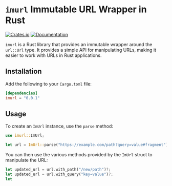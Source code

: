 # `imurl` Immutable URL Wrapper in Rust

[![Crates.io](https://img.shields.io/crates/v/imurl.svg)](https://crates.io/crates/imurl)
[![Documentation](https://docs.rs/imurl/badge.svg)](https://docs.rs/imurl)

`imurl` is a Rust library that provides an immutable wrapper around the `url::Url` type. It provides a simple API for manipulating URLs, making it easier to work with URLs in Rust applications.

## Installation

Add the following to your `Cargo.toml` file:

```toml
[dependencies]
imurl = "0.0.1"
```

## Usage

To create an `ImUrl` instance, use the `parse` method:

```rust
use imurl::ImUrl;

let url = ImUrl::parse("https://example.com/path?query=value#fragment")?;
```

You can then use the various methods provided by the `ImUrl` struct to manipulate the URL:

```rust
let updated_url = url.with_path("/new/path")?;
let updated_url = url.with_query("key=value")?;
let
